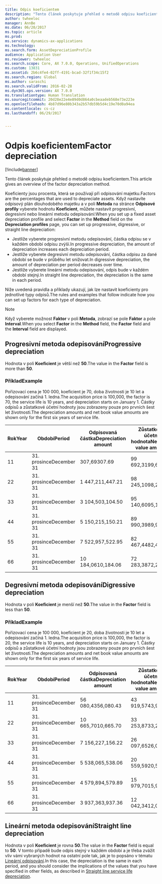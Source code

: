 ```yaml
---
title: Odpis koeficientem
description: "Tento článek poskytuje přehled o metodě odpisu koeficientem."
author: twheeloc
manager: AnnBe
ms.date: 06/20/2017
ms.topic: article
ms.prod: 
ms.service: dynamics-ax-applications
ms.technology: 
ms.search.form: AssetDepreciationProfile
audience: Application User
ms.reviewer: twheeloc
ms.search.scope: Core, AX 7.0.0, Operations, UnifiedOperations
ms.custom: 13831
ms.assetid: 2b6c4fe4-02ff-4191-bcad-32f1f34c15f2
ms.search.region: Global
ms.author: saraschi
ms.search.validFrom: 2016-02-28
ms.dyn365.ops.version: AX 7.0.0
ms.translationtype: Human Translation
ms.sourcegitcommit: 20d28e22e4e89d0d864a0cbeaadeb568e73e223e
ms.openlocfilehash: 4b87d96e80b343a2b57db59b5d4c19e70d0a94ea
ms.contentlocale: cs-cz
ms.lasthandoff: 06/29/2017


---
```


# <a name="factor-depreciation"></a><span data-ttu-id="13eb3-103">Odpis koeficientem</span><span class="sxs-lookup"><span data-stu-id="13eb3-103">Factor depreciation</span></span>

[!include[banner](../includes/banner.md)]


<span data-ttu-id="13eb3-104">Tento článek poskytuje přehled o metodě odpisu koeficientem.</span><span class="sxs-lookup"><span data-stu-id="13eb3-104">This article gives an overview of the factor depreciation method.</span></span>

<span data-ttu-id="13eb3-105">Koeficienty jsou procenta, která se používají při odpisování majetku.</span><span class="sxs-lookup"><span data-stu-id="13eb3-105">Factors are the percentages that are used to depreciate assets.</span></span> <span data-ttu-id="13eb3-106">Když nastavíte odpisový plán dlouhodobého majetku a v poli **Metoda** na stránce **Odpisové profily** vyberete hodnotu **Koeficient**, můžete nastavit progresivní, degresivní nebo lineární metodu odepisování:</span><span class="sxs-lookup"><span data-stu-id="13eb3-106">When you set up a fixed asset depreciation profile and select **Factor** in the **Method** field on the **Depreciation profiles** page, you can set up progressive, digressive, or straight line depreciation:</span></span>

-   <span data-ttu-id="13eb3-107">Jestliže vyberete progresivní metodu odepisování, částka odpisu se v každém období odpisu zvýší.</span><span class="sxs-lookup"><span data-stu-id="13eb3-107">In progressive depreciation, the amount of depreciation increases each depreciation period.</span></span>
-   <span data-ttu-id="13eb3-108">Jestliže vyberete degresivní metodu odepisování, částka odpisu za dané období se bude v průběhu let snižovat.</span><span class="sxs-lookup"><span data-stu-id="13eb3-108">In digressive depreciation, the amount of depreciation per period decreases over time.</span></span>
-   <span data-ttu-id="13eb3-109">Jestliže vyberete lineární metodu odepisování, odpis bude v každém období stejný.</span><span class="sxs-lookup"><span data-stu-id="13eb3-109">In straight line depreciation, the depreciation is the same in each period.</span></span>

<span data-ttu-id="13eb3-110">Níže uvedená pravidla a příklady ukazují, jak lze nastavit koeficienty pro jednotlivé typy odpisů.</span><span class="sxs-lookup"><span data-stu-id="13eb3-110">The rules and examples that follow indicate how you can set up factors for each type of depreciation.</span></span> 

> [!NOTE] 
> <span data-ttu-id="13eb3-111">Když vyberete možnost **Faktor** v poli **Metoda**, zobrazí se pole **Faktor** a pole **Interval**.</span><span class="sxs-lookup"><span data-stu-id="13eb3-111">When you select **Factor** in the **Method** field, the **Factor** field and the **Interval** field are displayed.</span></span>

## <a name="progressive-depreciation"></a><span data-ttu-id="13eb3-112">Progresivní metoda odepisování</span><span class="sxs-lookup"><span data-stu-id="13eb3-112">Progressive depreciation</span></span>
<span data-ttu-id="13eb3-113">Hodnota v poli **Koeficient** je větší než **50**.</span><span class="sxs-lookup"><span data-stu-id="13eb3-113">The value in the **Factor** field is more than **50**.</span></span>

### <a name="example"></a><span data-ttu-id="13eb3-114">Příklad</span><span class="sxs-lookup"><span data-stu-id="13eb3-114">Example</span></span>

<span data-ttu-id="13eb3-115">Pořizovací cena je 100 000, koeficient je 70, doba životnosti je 10 let a odepisování začíná 1. ledna.</span><span class="sxs-lookup"><span data-stu-id="13eb3-115">The acquisition price is 100,000, the factor is 70, the service life is 10 years, and depreciation starts on January 1.</span></span> <span data-ttu-id="13eb3-116">Částky odpisů a zůstatkové účetní hodnoty jsou zobrazeny pouze pro prvních šest let životnosti.</span><span class="sxs-lookup"><span data-stu-id="13eb3-116">The depreciation amounts and net book value amounts are shown only for the first six years of service life.</span></span>

| <span data-ttu-id="13eb3-117">Rok</span><span class="sxs-lookup"><span data-stu-id="13eb3-117">Year</span></span> | <span data-ttu-id="13eb3-118">Období</span><span class="sxs-lookup"><span data-stu-id="13eb3-118">Period</span></span>      | <span data-ttu-id="13eb3-119">Odpisovaná částka</span><span class="sxs-lookup"><span data-stu-id="13eb3-119">Depreciation amount</span></span> | <span data-ttu-id="13eb3-120">Zůstatková účetní hodnota</span><span class="sxs-lookup"><span data-stu-id="13eb3-120">Net book value amount</span></span> |
|------|-------------|---------------------|-----------------------|
| <span data-ttu-id="13eb3-121">1</span><span class="sxs-lookup"><span data-stu-id="13eb3-121">1</span></span>    | <span data-ttu-id="13eb3-122">31. prosince</span><span class="sxs-lookup"><span data-stu-id="13eb3-122">December 31</span></span> | <span data-ttu-id="13eb3-123">307,69</span><span class="sxs-lookup"><span data-stu-id="13eb3-123">307.69</span></span>              | <span data-ttu-id="13eb3-124">99 692,31</span><span class="sxs-lookup"><span data-stu-id="13eb3-124">99,692.31</span></span>             |
| <span data-ttu-id="13eb3-125">2</span><span class="sxs-lookup"><span data-stu-id="13eb3-125">2</span></span>    | <span data-ttu-id="13eb3-126">31. prosince</span><span class="sxs-lookup"><span data-stu-id="13eb3-126">December 31</span></span> | <span data-ttu-id="13eb3-127">1 447,21</span><span class="sxs-lookup"><span data-stu-id="13eb3-127">1,447.21</span></span>            | <span data-ttu-id="13eb3-128">98 245,10</span><span class="sxs-lookup"><span data-stu-id="13eb3-128">98,245.10</span></span>             |
| <span data-ttu-id="13eb3-129">3</span><span class="sxs-lookup"><span data-stu-id="13eb3-129">3</span></span>    | <span data-ttu-id="13eb3-130">31. prosince</span><span class="sxs-lookup"><span data-stu-id="13eb3-130">December 31</span></span> | <span data-ttu-id="13eb3-131">3 104,50</span><span class="sxs-lookup"><span data-stu-id="13eb3-131">3,104.50</span></span>            | <span data-ttu-id="13eb3-132">95 140,60</span><span class="sxs-lookup"><span data-stu-id="13eb3-132">95,140.60</span></span>             |
| <span data-ttu-id="13eb3-133">4</span><span class="sxs-lookup"><span data-stu-id="13eb3-133">4</span></span>    | <span data-ttu-id="13eb3-134">31. prosince</span><span class="sxs-lookup"><span data-stu-id="13eb3-134">December 31</span></span> | <span data-ttu-id="13eb3-135">5 150,21</span><span class="sxs-lookup"><span data-stu-id="13eb3-135">5,150.21</span></span>            | <span data-ttu-id="13eb3-136">89 990,39</span><span class="sxs-lookup"><span data-stu-id="13eb3-136">89,990.39</span></span>             |
| <span data-ttu-id="13eb3-137">5</span><span class="sxs-lookup"><span data-stu-id="13eb3-137">5</span></span>    | <span data-ttu-id="13eb3-138">31. prosince</span><span class="sxs-lookup"><span data-stu-id="13eb3-138">December 31</span></span> | <span data-ttu-id="13eb3-139">7 522,95</span><span class="sxs-lookup"><span data-stu-id="13eb3-139">7,522.95</span></span>            | <span data-ttu-id="13eb3-140">82 467,44</span><span class="sxs-lookup"><span data-stu-id="13eb3-140">82,467.44</span></span>             |
| <span data-ttu-id="13eb3-141">6</span><span class="sxs-lookup"><span data-stu-id="13eb3-141">6</span></span>    | <span data-ttu-id="13eb3-142">31. prosince</span><span class="sxs-lookup"><span data-stu-id="13eb3-142">December 31</span></span> | <span data-ttu-id="13eb3-143">10 184,06</span><span class="sxs-lookup"><span data-stu-id="13eb3-143">10,184.06</span></span>           | <span data-ttu-id="13eb3-144">72 283,38</span><span class="sxs-lookup"><span data-stu-id="13eb3-144">72,283.38</span></span>             |

## <a name="digressive-depreciation"></a><span data-ttu-id="13eb3-145">Degresivní metoda odepisování</span><span class="sxs-lookup"><span data-stu-id="13eb3-145">Digressive depreciation</span></span>
<span data-ttu-id="13eb3-146">Hodnota v poli **Koeficient** je menší než **50**.</span><span class="sxs-lookup"><span data-stu-id="13eb3-146">The value in the **Factor** field is less than **50**.</span></span>

### <a name="example"></a><span data-ttu-id="13eb3-147">Příklad</span><span class="sxs-lookup"><span data-stu-id="13eb3-147">Example</span></span>

<span data-ttu-id="13eb3-148">Pořizovací cena je 100 000, koeficient je 20, doba životnosti je 10 let a odepisování začíná 1. ledna.</span><span class="sxs-lookup"><span data-stu-id="13eb3-148">The acquisition price is 100,000, the factor is 20, the service life is 10 years, and depreciation starts on January 1.</span></span> <span data-ttu-id="13eb3-149">Částky odpisů a zůstatkové účetní hodnoty jsou zobrazeny pouze pro prvních šest let životnosti.</span><span class="sxs-lookup"><span data-stu-id="13eb3-149">The depreciation amounts and net book value amounts are shown only for the first six years of service life.</span></span>

| <span data-ttu-id="13eb3-150">Rok</span><span class="sxs-lookup"><span data-stu-id="13eb3-150">Year</span></span> | <span data-ttu-id="13eb3-151">Období</span><span class="sxs-lookup"><span data-stu-id="13eb3-151">Period</span></span>      | <span data-ttu-id="13eb3-152">Odpisovaná částka</span><span class="sxs-lookup"><span data-stu-id="13eb3-152">Depreciation amount</span></span> | <span data-ttu-id="13eb3-153">Zůstatková účetní hodnota</span><span class="sxs-lookup"><span data-stu-id="13eb3-153">Net book value amount</span></span> |
|------|-------------|---------------------|-----------------------|
| <span data-ttu-id="13eb3-154">1</span><span class="sxs-lookup"><span data-stu-id="13eb3-154">1</span></span>    | <span data-ttu-id="13eb3-155">31. prosince</span><span class="sxs-lookup"><span data-stu-id="13eb3-155">December 31</span></span> | <span data-ttu-id="13eb3-156">56 080,43</span><span class="sxs-lookup"><span data-stu-id="13eb3-156">56,080.43</span></span>           | <span data-ttu-id="13eb3-157">43 919,57</span><span class="sxs-lookup"><span data-stu-id="13eb3-157">43,919.57</span></span>             |
| <span data-ttu-id="13eb3-158">2</span><span class="sxs-lookup"><span data-stu-id="13eb3-158">2</span></span>    | <span data-ttu-id="13eb3-159">31. prosince</span><span class="sxs-lookup"><span data-stu-id="13eb3-159">December 31</span></span> | <span data-ttu-id="13eb3-160">10 665,70</span><span class="sxs-lookup"><span data-stu-id="13eb3-160">10,665.70</span></span>           | <span data-ttu-id="13eb3-161">33 253,87</span><span class="sxs-lookup"><span data-stu-id="13eb3-161">33,253.87</span></span>             |
| <span data-ttu-id="13eb3-162">3</span><span class="sxs-lookup"><span data-stu-id="13eb3-162">3</span></span>    | <span data-ttu-id="13eb3-163">31. prosince</span><span class="sxs-lookup"><span data-stu-id="13eb3-163">December 31</span></span> | <span data-ttu-id="13eb3-164">7 156,22</span><span class="sxs-lookup"><span data-stu-id="13eb3-164">7,156.22</span></span>            | <span data-ttu-id="13eb3-165">26 097,65</span><span class="sxs-lookup"><span data-stu-id="13eb3-165">26,097.65</span></span>             |
| <span data-ttu-id="13eb3-166">4</span><span class="sxs-lookup"><span data-stu-id="13eb3-166">4</span></span>    | <span data-ttu-id="13eb3-167">31. prosince</span><span class="sxs-lookup"><span data-stu-id="13eb3-167">December 31</span></span> | <span data-ttu-id="13eb3-168">5 538,06</span><span class="sxs-lookup"><span data-stu-id="13eb3-168">5,538.06</span></span>            | <span data-ttu-id="13eb3-169">20 559,59</span><span class="sxs-lookup"><span data-stu-id="13eb3-169">20,559.59</span></span>             |
| <span data-ttu-id="13eb3-170">5</span><span class="sxs-lookup"><span data-stu-id="13eb3-170">5</span></span>    | <span data-ttu-id="13eb3-171">31. prosince</span><span class="sxs-lookup"><span data-stu-id="13eb3-171">December 31</span></span> | <span data-ttu-id="13eb3-172">4 579,89</span><span class="sxs-lookup"><span data-stu-id="13eb3-172">4,579.89</span></span>            | <span data-ttu-id="13eb3-173">15 979,70</span><span class="sxs-lookup"><span data-stu-id="13eb3-173">15,979.70</span></span>             |
| <span data-ttu-id="13eb3-174">6</span><span class="sxs-lookup"><span data-stu-id="13eb3-174">6</span></span>    | <span data-ttu-id="13eb3-175">31. prosince</span><span class="sxs-lookup"><span data-stu-id="13eb3-175">December 31</span></span> | <span data-ttu-id="13eb3-176">3 937,36</span><span class="sxs-lookup"><span data-stu-id="13eb3-176">3,937.36</span></span>            | <span data-ttu-id="13eb3-177">12 042,34</span><span class="sxs-lookup"><span data-stu-id="13eb3-177">12,042.34</span></span>             |

## <a name="straight-line-depreciation"></a><span data-ttu-id="13eb3-178">Lineární metoda odepisování</span><span class="sxs-lookup"><span data-stu-id="13eb3-178">Straight line depreciation</span></span>
<span data-ttu-id="13eb3-179">Hodnota v poli **Koeficient** je rovna **50**.</span><span class="sxs-lookup"><span data-stu-id="13eb3-179">The value in the **Factor** field is equal to **50**.</span></span> <span data-ttu-id="13eb3-180">V tomto případě bude odpis stejný v každém období a je třeba zvážit vliv vámi vybraných hodnot na ostatní pole tak, jak je to popsáno v tématu [Lineární odpisování](straight-line-service-life-depreciation.md).</span><span class="sxs-lookup"><span data-stu-id="13eb3-180">In this case, the depreciation is the same in each period, and you should consider the implications of the values that you have specified in other fields, as described in [Straight line service life depreciation](straight-line-service-life-depreciation.md).</span></span>




